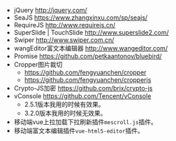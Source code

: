 * jQuery http://jquery.com/
* SeaJS https://www.zhangxinxu.com/sp/seajs/
* RequireJS http://www.requirejs.cn/
* SuperSlide | TouchSlide http://www.superslide2.com/
* Swiper http://www.swiper.com.cn/
* wangEditor富文本编辑器 http://www.wangeditor.com/
* Promise https://github.com/petkaantonov/bluebird/
* Cropper图片裁切
    - https://github.com/fengyuanchen/cropper
    - https://github.com/fengyuanchen/cropperjs
* Crypto-JS加密 https://github.com/brix/crypto-js
* vConsole https://github.com/Tencent/vConsole
    - 2.5.1版本我用的时候有效果。
    - 3.2.0版本我用的时候无效果。
* 移动端vue上拉加载下拉刷新插件```mescroll.js```插件。
* 移动端富文本编辑插件```vue-html5-editor```插件。
